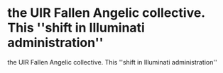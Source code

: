 # the UIR Fallen Angelic collective. This ''shift in Illuminati administration''

the UIR Fallen Angelic collective. This ''shift in Illuminati administration''